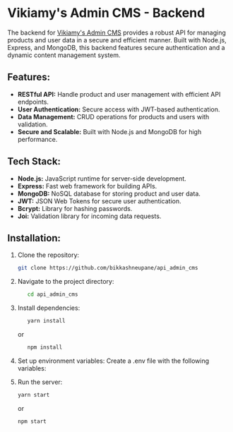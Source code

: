# Vikiamy's Admin CMS - Backend

The backend for [Vikiamy's Admin CMS](https://vikiasmy-watches-admin-cms.vercel.app) provides a robust API for managing products and user data in a secure and efficient manner. Built with Node.js, Express, and MongoDB, this backend features secure authentication and a dynamic content management system.

## Features:

- **RESTful API:** Handle product and user management with efficient API endpoints.
- **User Authentication:** Secure access with JWT-based authentication.
- **Data Management:** CRUD operations for products and users with validation.
- **Secure and Scalable:** Built with Node.js and MongoDB for high performance.

## Tech Stack:

- **Node.js:** JavaScript runtime for server-side development.
- **Express:** Fast web framework for building APIs.
- **MongoDB:** NoSQL database for storing product and user data.
- **JWT:** JSON Web Tokens for secure user authentication.
- **Bcrypt:** Library for hashing passwords.
- **Joi:** Validation library for incoming data requests.

## Installation:

1. Clone the repository:

   ```bash
   git clone https://github.com/bikkashneupane/api_admin_cms
   ```

2. Navigate to the project directory:

   ```bash
      cd api_admin_cms
   ```

3. Install dependencies:

   ```bash
      yarn install
   ```

   or

   ```bash
      npm install
   ```

4. Set up environment variables: Create a .env file with the following variables:

5. Run the server:

   ```bash
   yarn start
   ```

   or

   ```bash
   npm start
   ```
